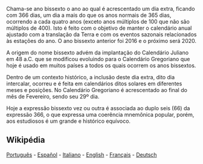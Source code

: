 Chama-se ano bissexto o ano ao qual é acrescentado um dia extra, ficando com 366 dias, um dia a mais do que os anos normais de 365 dias, ocorrendo a cada quatro anos (exceto anos múltiplos de 100 que não são múltiplos de 400). Isto é feito com o objetivo de manter o calendário anual ajustado com a translação da Terra e com os eventos sazonais relacionados às estações do ano. O ano bissexto anterior foi 2016 e o próximo será 2020.

A origem do nome bissexto advém da implantação do Calendário Juliano em 48 a.C. que se modificou evoluindo para o Calendário Gregoriano que hoje é usado em muitos países a todos os quais ocorrem os anos bissextos.

Dentro de um contexto histórico, a inclusão deste dia extra, dito dia intercalar, ocorreu e é feita em calendários ditos solares em diferentes meses e posições. No Calendário Gregoriano é acrescentado ao final do mês de Fevereiro, sendo seu 29º dia.

Hoje a expressão bissexto vez ou outra é associada ao duplo seis (66) da expressão 366, o que expressa uma coerência mnemônica popular, porém, aos estudiosos é um grande e histórico equívoco.

## Wikipédia

[Português](https://pt.wikipedia.org/wiki/Ano_bissexto) - [Español](https://es.wikipedia.org/wiki/A%C3%B1o_bisiesto) - [Italiano](https://it.wikipedia.org/wiki/Anno_bisestile) - [English](https://en.wikipedia.org/wiki/Leap_year) - [Français](https://en.wikipedia.org/wiki/Leap_year) - [Deutsch](https://de.wikipedia.org/wiki/Schaltjahr)